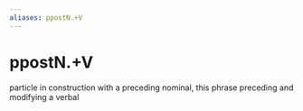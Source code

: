 ```yaml
---
aliases: ppostN.+V
---
```

# ppostN.+V

particle in construction with a preceding nominal, this phrase preceding and modifying a verbal